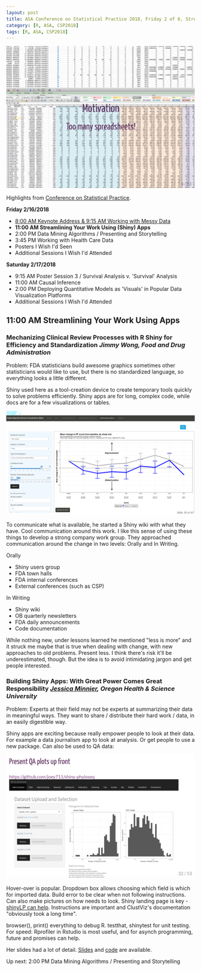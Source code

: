 ```yaml
---
layout: post
title: ASA Conference on Statistical Practice 2018, Friday 2 of 6, Streamlining Your Work Using (Shiny) Apps
category: [R, ASA, CSP2018]
tags: [R, ASA, CSP2018]
---
```


![Before Shiny](/images/spreadsheets01.png "Before Shiny")

Highlights from [Conference on Statistical Practice](https://ww2.amstat.org/meetings/csp/2018/index.cfm). 

**Friday 2/16/2018**
* [8:00 AM Keynote Address & 9:15 AM Working with Messy Data](https://dgarmat.github.io/CSP2018-Fri-8am/)
* **11:00 AM Streamlining Your Work Using (Shiny) Apps**
* 2:00 PM Data Mining Algorithms / Presenting and Storytelling
* 3:45 PM Working with Health Care Data
* Posters I Wish I'd Seen
* Additional Sessions I Wish I'd Attended

**Saturday 2/17/2018**
* 9:15 AM Poster Session 3 / Survival Analysis v. 'Survival' Analysis
* 11:00 AM Causal Inference
* 2:00 PM Deploying Quantitative Models as 'Visuals' in Popular Data Visualization Platforms
* Additional Sessions I Wish I'd Attended


## 11:00 AM Streamlining Your Work Using Apps

### Mechanizing Clinical Review Processes with R Shiny for Efficiency and Standardization *Jimmy Wong, Food and Drug Administration*

Problem: FDA statisticians build awesome graphics sometimes other statisticians would like to use, but there is no standardized language, so everything looks a little different.

Shiny used here as a tool-creation device to create temporary tools quickly to solve problems efficiently. Shiny apps are for long, complex code, while docs are for a few visualizations or tables.

![App that shows if a drug is superior to placebo](/images/shiny01.png "App that shows if a drug is superior to placebo")

To communicate what is available, he started a Shiny wiki with what they have. Cool communication around this work. I like this sense of using these things to develop a strong company work group. They approached communication around the change in two levels: Orally and In Writing.

Orally
* Shiny users group
* FDA town halls
* FDA internal conferences
* External conferences (such as CSP)

In Writing
* Shiny wiki
* OB quarterly newsletters
* FDA daily announcements
* Code documentation

While nothing new, under lessons learned he mentioned "less is more" and it struck me maybe that is true when dealing with change, with new approaches to old problems. Present less. I think there's risk it'll be underestimated, though. But the idea is to avoid intimidating jargon and get people interested.


### Building Shiny Apps: With Great Power Comes Great Responsibility *[Jessica Minnier](http://www.ohsu.edu/people/jessica-minnier/AFE05953018130F59A91D6FC11AC9E4E), Oregon Health & Science University*

Problem: Experts at their field may not be experts at summarizing their data in meaningful ways. They want to share / distribute their hard work / data, in an easily digestible way.

Shiny apps are exciting because really empower people to look at their data. For example a data journalism app to look at analysis. Or get people to use a new package. Can also be used to QA data:

![QA data](/images/qashiny01.png "using shiny to QA data")

Hover-over is popular. Dropdown box allows choosing which field is which for imported data. Build error to be clear when not following instructions. Can also make pictures on how needs to look. Shiny landing page is key - [shinyLP can help](https://github.com/jasdumas/shinyLP). Instructions are important and ClustViz's documentation "obviously took a long time".

browser(), print() everything to debug R. testthat, shinytest for unit testing. For speed: Rprofiler in Rstudio is most useful,  and for  asynch programming, future and promises can help. 

Her slides had a lot of detail. [Slides](http://jminnier-talks.netlify.com/2018_02_shiny_csp/minnier_csp2018#1) and [code](https://github.com/jminnier/talks_etc) are available.

 Up next: 2:00 PM Data Mining Algorithms / Presenting and Storytelling
